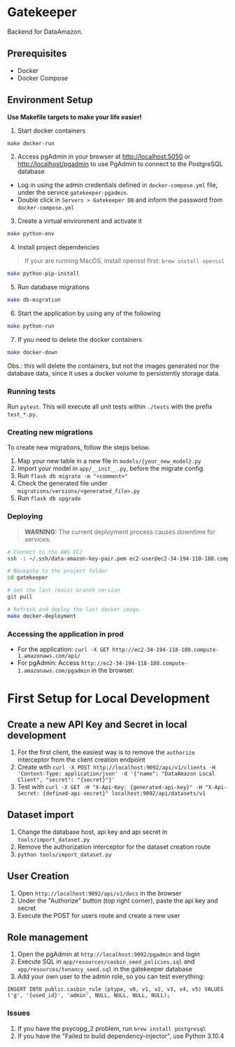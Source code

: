 # Gatekeeper

Backend for DataAmazon.

## Prerequisites

- Docker
- Docker Compose

## Environment Setup

**Use Makefile targets to make your life easier!**

1. Start docker containers

```sh
make docker-run
```

2. Access pgAdmin in your browser at <http://localhost:5050> or <http://localhost/pgadmin> to use PgAdmin to connect to
the PostgreSQL database

- Log in using the admin credentials defined in `docker-compose.yml` file, under the service `gatekeeper-pgadmin`.
- Double click in `Servers > Gatekeeper DB` and inform the password from `docker-compose.yml`

3. Create a virtual environment and activate it

```sh
make python-env
```

4. Install project dependencies

> If your are running MacOS, install openssl first:
> `brew install openssl`

```sh
make python-pip-install
```

5. Run database migrations

```sh
make db-migration
```

6. Start the application by using any of the following

```sh
make python-run
```

7. If you need to delete the docker containers

```sh
make docker-down
```

Obs.: this will delete the containers, but not the images generated nor the database data, since it uses a docker 
volume to persistently storage data.

### Running tests

Run `pytest`. This will execute all unit tests within `./tests` with the prefix `test_*.py`.

### Creating new migrations

To create new migrations, follow the steps below.

1. Map your new table in a new file in `models/{your_new_model}.py`
2. Import your model in `app/__init__.py`, before the migrate config
3. Run `flask db migrate -m "<comment>"`
4. Check the generated file under `migrations/versions/<generated_file>.py`
5. Run `flask db upgrade`

### Deploying

> **WARNING:** The current deployment process causes downtime for services.

```sh
# Connect to the AWS EC2
ssh -i ~/.ssh/data-amazon-key-pair.pem ec2-user@ec2-34-194-118-180.compute-1.amazonaws.com

# Navegate to the project folder
cd gatekeeper

# Get the last (main) branch version
git pull

# Refresh and deploy the last docker image.
make docker-deployment
```

### Accessing the application in prod

* For the application: `curl -X GET http://ec2-34-194-118-180.compute-1.amazonaws.com/api/`
* For pgAdmin: Access `http://ec2-34-194-118-180.compute-1.amazonaws.com/pgadmin` in the browser.

# First Setup for Local Development

## Create a new API Key and Secret in local development

1. For the first client, the easiest way is to remove the `authorize` interceptor from the client creation endpoint
2. Create with `curl -X POST http://localhost:9092/api/v1/clients -H 'Content-Type: application/json' -d '{"name": "DataAmazon Local Client", "secret": "{secret}"}'`
3. Test with `curl -X GET -H "X-Api-Key: {generated-api-key}" -H "X-Api-Secret: {defined-api-secret}" localhost:9092/api/datasets/v1`

## Dataset import

1. Change the database host, api key and api secret in `tools/import_dataset.py`
2. Remove the authorization interceptor for the dataset creation route
3. `python tools/import_dataset.py`

## User Creation

1. Open `http://localhost:9092/api/v1/docs` in the browser
2. Under the "Authorize" button (top right corner), paste the api key and secret
3. Execute the POST for users route and create a new user

## Role management

1. Open the pgAdmin at `http://localhost:9092/pgadmin` and login
2. Execute SQL in `app/resources/casbin_seed_policies.sql` and `app/resources/tenancy_seed.sql` in the gatekeeper database
3. Add your own user to the admin role, so you can test everything:

```
INSERT INTO public.casbin_rule (ptype, v0, v1, v2, v3, v4, v5) VALUES ('g', '{used_id}', 'admin', NULL, NULL, NULL, NULL);
```

### Issues

1. If you have the psycopg_2 problem, run `brew install postgresql`
2. If you have the "Failed to build dependency-injector", use Python 3.10.4
